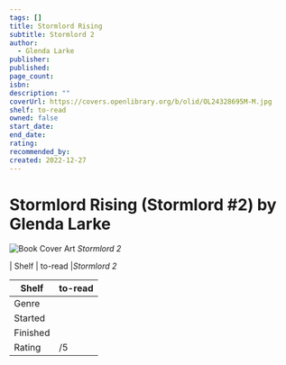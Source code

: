 ```yaml
---
tags: []
title: Stormlord Rising
subtitle: Stormlord 2
author:
  - Glenda Larke
publisher: 
published: 
page_count: 
isbn: 
description: ""
coverUrl: https://covers.openlibrary.org/b/olid/OL24328695M-M.jpg
shelf: to-read
owned: false
start_date: 
end_date: 
rating: 
recommended_by: 
created: 2022-12-27
---
```


# Stormlord Rising (Stormlord #2) by Glenda Larke

![Book Cover Art](https://covers.openlibrary.org/b/olid/OL24328695M-M.jpg)
_Stormlord 2_

| Shelf | to-read |_Stormlord 2_

| Shelf | to-read |
| --- | --- |
| Genre |  |
| Started |  |
| Finished |  |
| Rating | /5 |

